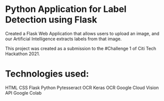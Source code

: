 # Python Application for Label Detection using Flask

Created a Flask  Web Application that allows users to upload an image, and our Artificial Intelligence extracts labels from that image.

This project was created as a submission to the #Challenge 1 of Citi Tech Hackathon 2021. 

# Technologies used:

HTML
CSS
Flask
Python
Pytesseract OCR
Keras OCR
Google Cloud Vision API
Google Colab

